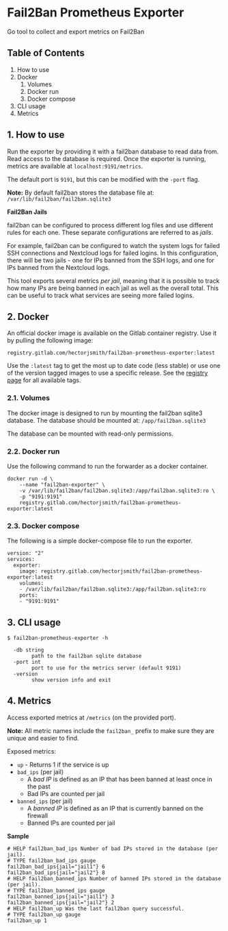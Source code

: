 # Fail2Ban Prometheus Exporter

Go tool to collect and export metrics on Fail2Ban

## Table of Contents
1. How to use
2. Docker
    1. Volumes
    2. Docker run
    3. Docker compose
3. CLI usage
4. Metrics

## 1. How to use

Run the exporter by providing it with a fail2ban database to read data from.
Read access to the database is required.
Once the exporter is running, metrics are available at `localhost:9191/metrics`.

The default port is `9191`, but this can be modified with the `-port` flag.

**Note:** By default fail2ban stores the database file at: `/var/lib/fail2ban/fail2ban.sqlite3`

**Fail2Ban Jails**

fail2ban can be configured to process different log files and use different rules for each one.
These separate configurations are referred to as *jails*.

For example, fail2ban can be configured to watch the system logs for failed SSH connections and Nextcloud logs for failed logins.
In this configuration, there will be two jails - one for IPs banned from the SSH logs, and one for IPs banned from the Nextcloud logs.

This tool exports several metrics *per jail*, meaning that it is possible to track how many IPs are being banned in each jail as well as the overall total.
This can be useful to track what services are seeing more failed logins.

## 2. Docker

An official docker image is available on the Gitlab container registry.
Use it by pulling the following image:

```
registry.gitlab.com/hectorjsmith/fail2ban-prometheus-exporter:latest
```

Use the `:latest` tag to get the most up to date code (less stable) or use one of the version tagged images to use a specific release.
See the [registry page](https://gitlab.com/hectorjsmith/fail2ban-prometheus-exporter/container_registry) for all available tags.

### 2.1. Volumes

The docker image is designed to run by mounting the fail2ban sqlite3 database.
The database should be mounted at: `/app/fail2ban.sqlite3`

The database can be mounted with read-only permissions.

### 2.2. Docker run

Use the following command to run the forwarder as a docker container.

```
docker run -d \
    --name "fail2ban-exporter" \
    -v /var/lib/fail2ban/fail2ban.sqlite3:/app/fail2ban.sqlite3:ro \
    -p "9191:9191"
    registry.gitlab.com/hectorjsmith/fail2ban-prometheus-exporter:latest
```

### 2.3. Docker compose

The following is a simple docker-compose file to run the exporter.

```
version: "2"
services:
  exporter:
    image: registry.gitlab.com/hectorjsmith/fail2ban-prometheus-exporter:latest
    volumes:
    - /var/lib/fail2ban/fail2ban.sqlite3:/app/fail2ban.sqlite3:ro
    ports:
    - "9191:9191"
```

## 3. CLI usage

```
$ fail2ban-prometheus-exporter -h

  -db string
        path to the fail2ban sqlite database
  -port int
        port to use for the metrics server (default 9191)
  -version
        show version info and exit
```

## 4. Metrics

Access exported metrics at `/metrics` (on the provided port).

**Note:** All metric names include the `fail2ban_` prefix to make sure they are unique and easier to find.

Exposed metrics:
* `up` - Returns 1 if the service is up
* `bad_ips` (per jail)
    * A *bad IP* is defined as an IP that has been banned at least once in the past
    * Bad IPs are counted per jail
* `banned_ips` (per jail)
    * A *banned IP* is defined as an IP that is currently banned on the firewall
    * Banned IPs are counted per jail

**Sample**

```
# HELP fail2ban_bad_ips Number of bad IPs stored in the database (per jail).
# TYPE fail2ban_bad_ips gauge
fail2ban_bad_ips{jail="jail1"} 6
fail2ban_bad_ips{jail="jail2"} 8
# HELP fail2ban_banned_ips Number of banned IPs stored in the database (per jail).
# TYPE fail2ban_banned_ips gauge
fail2ban_banned_ips{jail="jail1"} 3
fail2ban_banned_ips{jail="jail2"} 2
# HELP fail2ban_up Was the last fail2ban query successful.
# TYPE fail2ban_up gauge
fail2ban_up 1
```

